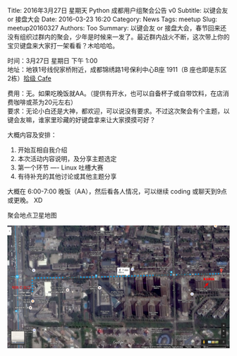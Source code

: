 Title: 2016年3月27日 星期天 Python 成都用户组聚会公告 v0
Subtitle: 以键会友 or 接盘大会
Date: 2016-03-23 16:20
Category: News
Tags: meetup
Slug: meetup20160327
Authors: Too
Summary: 以键会友 or 接盘大会，春节回来还没有组织过群内的聚会，少年是时候来一发了。最近群内战火不断，这次带上你的宝贝键盘来大家打一架看看？木哈哈哈。 

时间：3月27日 星期日 下午 1:00  
地址：地铁1号线倪家桥附近，成都锦绣路1号保利中心B座 1911（B 座也即是东区2栋）[拾级 Cafe](http://www.dianping.com/shop/57939072)


费用：无。如果吃晚饭就AA。（提供有开水，也可以自备杯子或自带饮料，在店消费咖啡或茶为20元左右）  
要求：无论小白还是大神，都欢迎，可以说没有要求。不过这次聚会有个主题，以键会友嘛，谁家里珍藏的好键盘拿来让大家摸摸可好？    

大概内容及安排：    
1. 开始互相自我介绍    
2. 本次活动内容说明，及分享主题选定    
3. 第一个环节 —- Linux 吐槽大赛    
4. 有待补充的其他讨论或其他主题分享    

大概在 6:00-7:00 晚饭（AA），然后看各人情况，可以继续 coding 或聊天到9点或更晚。 XD

聚会地点卫星地图    
<div class=text-center><img src=/img/10f_map.png width=800 alt=聚会合照></div>

